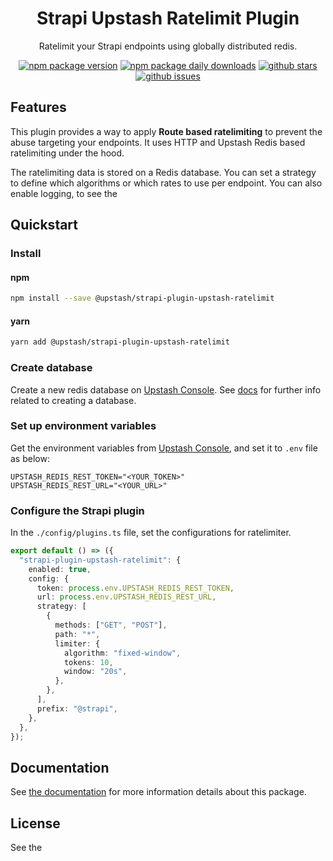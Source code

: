 <div align="center">
<h1>Strapi Upstash Ratelimit Plugin</h1>
<p style="margin-top: 0;">Ratelimit your Strapi endpoints using globally distributed redis.</p>

[![npm package version](https://badgen.net/npm/v/strapi-plugin-upstash-ratelimit)](https://npmjs.com/package/strapi-plugin-upstash-ratelimit)
[![npm package daily downloads](https://badgen.net/npm/dm/strapi-plugin-upstash-ratelimit)](https://npmjs.com/strapi-plugin-upstash-ratelimit)
[![github stars](https://badgen.net/github/stars/upstash/strapi-plugin-upstash-ratelimit)](https://gitHub.com/upstash/strapi-plugin-upstash-ratelimit)
[![github issues](https://img.shields.io/github/issues/upstash/strapi-plugin-upstash-ratelimit.svg)](https://gitHub.com/upstash/strapi-plugin-upstash-ratelimit/issues/)

</div>

## Features

This plugin provides a way to apply **Route based ratelimiting** to prevent the abuse targeting your endpoints. It uses HTTP and Upstash Redis based ratelimiting under the hood.

The ratelimiting data is stored on a Redis database. You can set a strategy to define which algorithms or which rates to use per endpoint. You can also enable logging, to see the

## Quickstart

### Install

#### npm

```bash
npm install --save @upstash/strapi-plugin-upstash-ratelimit
```

#### yarn

```bash
yarn add @upstash/strapi-plugin-upstash-ratelimit
```

### Create database

Create a new redis database on [Upstash Console](https://console.upstash.com/). See [docs](https://upstash.com/docs/redis/overall/getstarted) for further info related to creating a database.

### Set up environment variables

Get the environment variables from [Upstash Console](https://console.upstash.com/), and set it to `.env` file as below:

```shell
UPSTASH_REDIS_REST_TOKEN="<YOUR_TOKEN>"
UPSTASH_REDIS_REST_URL="<YOUR_URL>"
```

### Configure the Strapi plugin

In the `./config/plugins.ts` file, set the configurations for ratelimiter.

```typescript
export default () => ({
  "strapi-plugin-upstash-ratelimit": {
    enabled: true,
    config: {
      token: process.env.UPSTASH_REDIS_REST_TOKEN,
      url: process.env.UPSTASH_REDIS_REST_URL,
      strategy: [
        {
          methods: ["GET", "POST"],
          path: "*",
          limiter: {
            algorithm: "fixed-window",
            tokens: 10,
            window: "20s",
          },
        },
      ],
      prefix: "@strapi",
    },
  },
});
```

## Documentation

See [the documentation](https://upstash.com/docs/redis) for more information details about this package.

## License

See the
